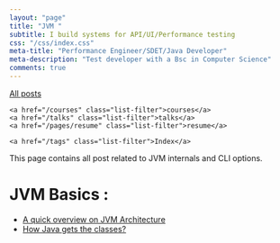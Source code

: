 ```yaml
---
layout: "page"
title: "JVM "
subtitle: I build systems for API/UI/Performance testing
css: "/css/index.css"
meta-title: "Performance Engineer/SDET/Java Developer"
meta-description: "Test developer with a Bsc in Computer Science"
comments: true
---
```

<div class="list-filters">
    <a href="/" class="list-filter filter-selected">All posts</a>

    <a href="/courses" class="list-filter">courses</a>
	<a href="/talks" class="list-filter">talks</a>
    <a href="/pages/resume" class="list-filter">resume</a>

    <a href="/tags" class="list-filter">Index</a>
</div>

This page contains all post related to JVM internals and CLI options. 

# JVM Basics : 
 - [A quick overview on JVM Architecture](http://shantonusarker.blogspot.com/2015/07/a-quick-overview-on-jvm-architecture.html)
 - [How Java gets the classes?](http://shantonusarker.blogspot.com/2013/08/how-java-class-get-work.html)